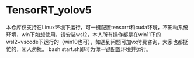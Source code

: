 # TensorRT_yolov5

本仓库仅支持在Linux环境下运行，可一键配置tensorrt和cuda环境，不影响系统环境，win下如想使用，请安装wsl2，本人所有操作都是在win11下的wsl2+vscode下运行的（win10也可），如遇到问题可加vx付费咨询，大家也都挺忙的，闲人勿扰。
bash start.sh即可为你一键配置环境并运行。
